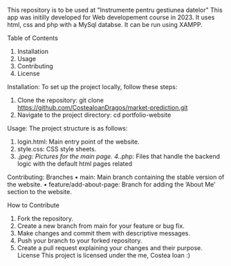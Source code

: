 This repository is to be used at "Instrumente pentru gestiunea datelor"
This app was initilly developed for Web developement course in 2023. It uses html, css and php with a MySql databse. It can be run using XAMPP.

Table of Contents
1. Installation
2. Usage
3. Contributing
4. License

Installation: To set up the project locally, follow these steps:
1. Clone the repository:
git clone https://github.com/CosteaIoanDragos/market-prediction.git
2. Navigate to the project directory:
cd portfolio-website

Usage: The project structure is as follows:
1. login.html: Main entry point of the website.
2. style.css:  CSS style sheets.
3. *.jpeg: Pictures for the main page.
4.*.php: Files that handle the backend logic with the default html pages related
   
Contributing:
Branches
• main: Main branch containing the stable version of the website.
• feature/add-about-page: Branch for adding the ’About Me’ section to
the website.



How to Contribute
1. Fork the repository.
2. Create a new branch from main for your feature or bug fix.
3. Make changes and commit them with descriptive messages.
4. Push your branch to your forked repository.
5. Create a pull request explaining your changes and their purpose.
License This project is licensed under the me, Costea Ioan :)
